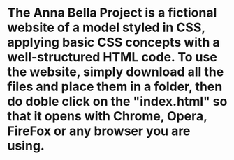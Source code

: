 # The Anna Bella Project is a fictional website of a model styled in CSS, applying basic CSS concepts with a well-structured HTML code. To use the website, simply download all the files and place them in a folder, then do doble click on the "index.html" so that it opens with Chrome, Opera, FireFox or any browser you are using.
